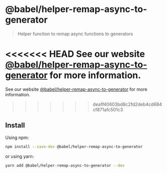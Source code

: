 # @babel/helper-remap-async-to-generator

> Helper function to remap async functions to generators

<<<<<<< HEAD
See our website [@babel/helper-remap-async-to-generator](https://babeljs.io/docs/en/next/babel-helper-remap-async-to-generator.html) for more information.
=======
See our website [@babel/helper-remap-async-to-generator](https://babeljs.io/docs/en/babel-helper-remap-async-to-generator) for more information.
>>>>>>> dea1f40603bd8c2fd2deb4cd684cf871afc501c3

## Install

Using npm:

```sh
npm install --save-dev @babel/helper-remap-async-to-generator
```

or using yarn:

```sh
yarn add @babel/helper-remap-async-to-generator --dev
```
